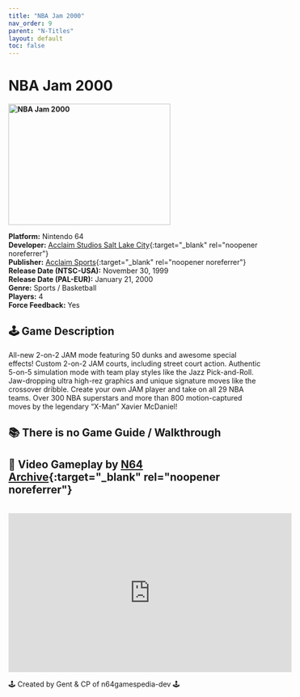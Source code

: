 ```yaml
---
title: "NBA Jam 2000"
nav_order: 9
parent: "N-Titles"
layout: default
toc: false
---
```


# NBA Jam 2000

<b>
<img src="https://images.launchbox-app.com/314c1b77-be5d-44ba-948a-d0b961e7e329.jpg" alt="NBA Jam 2000" width="320" height="240" />
</b>

**Platform:** Nintendo 64  
**Developer:** [Acclaim Studios Salt Lake City](https://en.wikipedia.org/wiki/List_of_Acclaim_Entertainment_subsidiaries#Acclaim_Studios_Salt_Lake_City){:target="_blank" rel="noopener noreferrer"}  
**Publisher:** [Acclaim Sports](https://en.wikipedia.org/wiki/List_of_Acclaim_Entertainment_subsidiaries#Acclaim_Sports){:target="_blank" rel="noopener noreferrer"}  
**Release Date (NTSC-USA):** November 30, 1999  
**Release Date (PAL-EUR):** January 21, 2000  
**Genre:** Sports / Basketball  
**Players:** 4  
**Force Feedback:** Yes  

## 🕹️ Game Description  
All-new 2-on-2 JAM mode featuring 50 dunks and awesome special effects! Custom 2-on-2 JAM courts, including street court action. Authentic 5-on-5 simulation mode with team play styles like the Jazz Pick-and-Roll. Jaw-dropping ultra high-rez graphics and unique signature moves like the crossover dribble. Create your own JAM player and take on all 29 NBA teams. Over 300 NBA superstars and more than 800 motion-captured moves by the legendary “X-Man” Xavier McDaniel!

## 📚 There is no Game Guide / Walkthrough

## 🎥 Video Gameplay by [N64 Archive](https://www.youtube.com/c/N64Archive){:target="_blank" rel="noopener noreferrer"}  
<br />  
<iframe width="560" height="315" src="https://www.youtube.com/embed/G8L1Kq5ycqc" title="NBA Jam 2000 Gameplay" frameborder="0" allowfullscreen></iframe>

🕹️ Created by Gent & CP of n64gamespedia-dev 🕹️  
<!-- Vault Format: n64gamespedia-dev -->  
<!-- Protocol Source: _vault-specs/format-protocol.md -->
